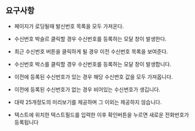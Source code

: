## 요구사항

 - 페이지가 로딩될때 발신번호 목록을 모두 가져온다.
 - 수신번호 박슬르 클릭할 경우 수신번호를 등록하는 모달 창이 발생한다.
 - 최근 수신번호 버튼을 클릭하게 될 경우 이전 수신번호 목록을 보여준다.


- 수신번호 박스를 클릭할 경우 수신번호를 등록하는 모달 창이 발생합니다.
- 이전에 등록된 수신번호가 있는 경우 해당 수신번호 값을 모두 가져옵니다.
- 이전에 등록된 수신번호가 없는 경우 비어있는 수신번호가 생깁니다.
- 대략 25개정도의 미리보기를 제공하며 그 이외는 제공하지 않습니다.
- 텍스트에 위치한 텍스트필드를 입력한 이후 확인버튼을 누르면 새로운 전화번호가 등록됩니다

